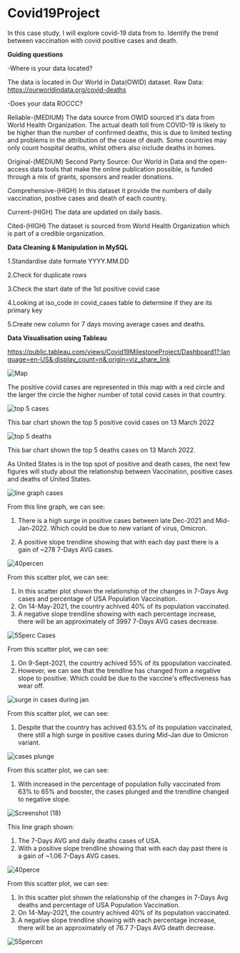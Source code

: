 # Covid19Project
In this case study, I will explore covid-19 data from to. Identify the trend between 
vaccination with covid positive cases and death.

**Guiding questions**

-Where is your data located?

The data is located in Our World in Data(OWID) dataset.
Raw Data: https://ourworldindata.org/covid-deaths

-Does your data ROCCC?

Reliable-(MEDIUM) The data source from OWID sourced it's data from World Health Organization.
          The actual death toll from COVID-19 is likely to be higher than the number of confirmed deaths,
					this is due to limited testing and problems in the attribution of the cause of death. Some countries
					may only count hospital deaths, whilst others also include deaths in homes. 

Original-(MEDIUM) Second Party Source: Our World in Data and the open-access data tools that make the online publication possible, 
is funded through a mix of grants, sponsors and reader donations.

Comprehensive-(HIGH) In this dataset it provide the numbers of daily vaccination, postive cases and death of each country.

Current-(HIGH) The data are updated on daily basis.

Cited-(HIGH) The dataset is sourced from World Health Organization which is part of a credible organization.

**Data Cleaning & Manipulation in MySQL**

1.Standardise date formate YYYY.MM.DD

2.Check for duplicate rows

3.Check the start date of the 1st positive covid case

4.Looking at iso_code in covid_cases table to determine if they are its primary key

5.Create new column for 7 days moving average cases and deaths.

**Data Visualisation using Tableau**

https://public.tableau.com/views/Covid19MilestoneProject/Dashboard1?:language=en-US&:display_count=n&:origin=viz_share_link

![Map](https://user-images.githubusercontent.com/100673174/166651469-55b69895-2a69-4b40-b610-3851dfd0498e.PNG)

The positive covid cases are represented in this map with a red circle and the larger the circle the higher number of total covid cases in that country.

![top 5 cases](https://user-images.githubusercontent.com/100673174/166873964-796931f8-146a-4406-95d1-543b133cb9f3.PNG)

This bar chart shown the top 5 positive covid cases on 13 March 2022

![top 5 deaths](https://user-images.githubusercontent.com/100673174/166874059-1678883a-49e6-405e-bb24-bd04e077f838.PNG)

This bar chart shown the top 5 deaths cases on 13 March 2022.

As United States is in the top spot of positive and death cases, the next few figures will study about the relationship
between Vaccination, positive cases and deaths of United States.


![line graph cases](https://user-images.githubusercontent.com/100673174/166878754-f481f398-c9f1-4f3b-8827-e3df3de99f6a.PNG)

From this line graph, we can see:

1. There is a high surge in positive cases between late Dec-2021 and Mid-Jan-2022. Which could be due to new variant of virus, Omicron.

2. A positive slope trendline showing that with each day past there is a gain of ~278 7-Days AVG cases.

![40percen](https://user-images.githubusercontent.com/100673174/167079188-bfb95181-6c2f-417e-8e11-f98002a73f37.png)

From this scatter plot, we can see:

1. In this scatter plot shown the relationship of the changes in 7-Days Avg cases and percentage of USA Population Vaccination.
2. On 14-May-2021, the country achived 40% of its population vaccinated.
3. A negative slope trendline showing with each percentage increase, there will be an approximately of 3997 7-Days AVG cases decrease.

![55perc Cases](https://user-images.githubusercontent.com/100673174/166889286-75337684-2b3f-4ab8-9c10-c3a221f0f4a1.png)

From this scatter plot, we can see:

1. On 9-Sept-2021, the country achived 55% of its ppopulation vaccinated.
2. However, we can see that the trendline has changed from a negative slope to positive. Which could be due to the vaccine's effectiveness has wear off.

![surge in cases during jan](https://user-images.githubusercontent.com/100673174/166891252-2cbc5294-f5cc-4160-999b-c7c4039c410c.png)

From this scatter plot, we can see:

1. Despite that the country has achived 63.5% of its population vaccinated, there still a high surge in positive cases during Mid-Jan due to Omicron variant.

![cases plunge](https://user-images.githubusercontent.com/100673174/166892257-83071872-7eac-4c55-92e7-dba9525497fd.png)

From this scatter plot, we can see:

1. With increased in the percentage of population fully vaccinated from 63% to 65% and booster, the cases plunged and the trendline changed to negative slope.

![Screenshot (18)](https://user-images.githubusercontent.com/100673174/167077274-5ffd0648-813d-4416-ada7-1524890b0f44.png)

This line graph shown:

1. The 7-Days AVG and daily deaths cases of USA.
2. With a positive slope trendline showing that with each day past there is a gain of ~1.06 7-Days AVG cases.

![40perce](https://user-images.githubusercontent.com/100673174/167079155-cb4d5f7a-8b8b-4e9f-a746-e153c1d3374c.png)

From this scatter plot, we can see:

1. In this scatter plot shown the relationship of the changes in 7-Days Avg deaths and percentage of USA Population Vaccination.
2. On 14-May-2021, the country achived 40% of its population vaccinated.
3. A negative slope trendline showing with each percentage increase, there will be an approximately of 76.7 7-Days AVG death decrease.

![55percen](https://user-images.githubusercontent.com/100673174/167079532-1affef6c-2ae1-496e-8a6f-e8a80b60188b.png)


